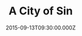---
title: "A City of Sin"
image: "https://i.imgur.com/MuLYIpM.jpg"
date: "2015-09-13T09:30:00.000Z"
video:
  type: "vimeo"
  id: 139134680
speaker:
  name: "Bart Wilkins"
  permalink: "bart-wilkins"
series: "abraham-a-journey-of-faith"
---